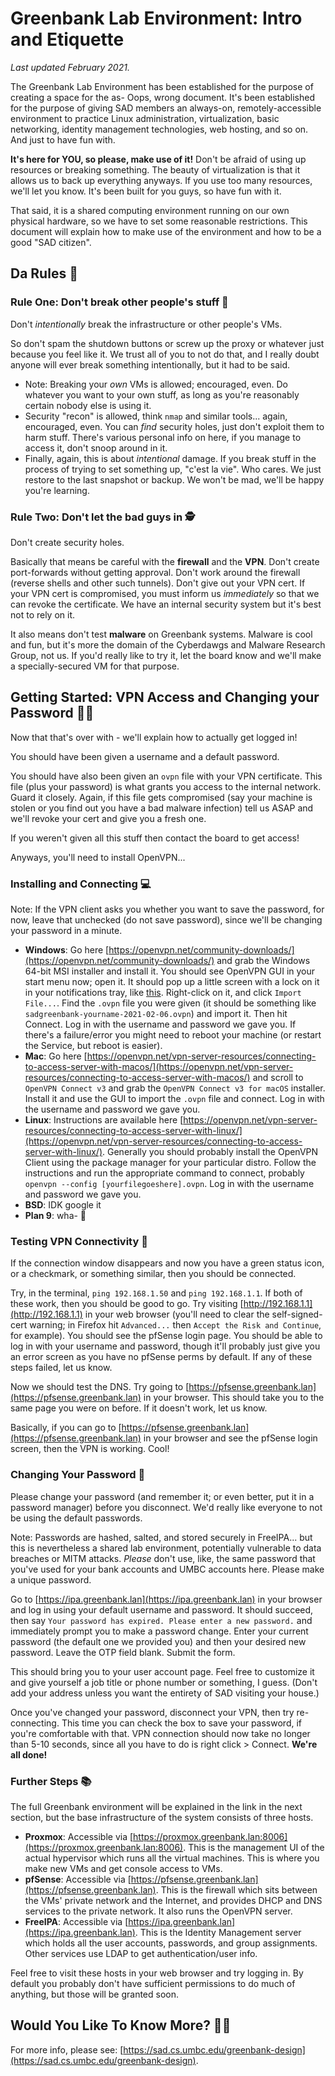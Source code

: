 # Greenbank Lab Environment: Intro and Etiquette

*Last updated February 2021.*

The Greenbank Lab Environment has been established for the purpose of creating a space for the as- Oops, wrong document. It's been established for the purpose of giving SAD members an always-on, remotely-accessible environment to practice Linux administration, virtualization, basic networking, identity management technologies, web hosting, and so on. And just to have fun with.

**It's here for YOU, so please, make use of it!** Don't be afraid of using up resources or breaking something. The beauty of virtualization is that it allows us to back up everything anyways. If you use too many resources, we'll let you know. It's been built for you guys, so have fun with it.

That said, it is a shared computing environment running on our own physical hardware, so we have to set some reasonable restrictions. This document will explain how to make use of the environment and how to be a good "SAD citizen".

## Da Rules 📘

### Rule One: Don't break other people's stuff 🔨

Don't *intentionally* break the infrastructure or other people's VMs.

So don't spam the shutdown buttons or screw up the proxy or whatever just because you feel like it. We trust all of you to not do that, and I really doubt anyone will ever break something intentionally, but it had to be said.
- Note: Breaking your *own* VMs is allowed; encouraged, even. Do whatever you want to your own stuff, as long as you're reasonably certain nobody else is using it.
- Security "recon" is allowed, think `nmap` and similar tools... again, encouraged, even. You can *find* security holes, just don't exploit them to harm stuff. There's various personal info on here, if you manage to access it, don't snoop around in it.
- Finally, again, this is about *intentional* damage. If you break stuff in the process of trying to set something up, "c'est la vie". Who cares. We just restore to the last snapshot or backup. We won't be mad, we'll be happy you're learning.

### Rule Two: Don't let the bad guys in 🕵️‍

Don't create security holes.

Basically that means be careful with the **firewall** and the **VPN**. Don't create port-forwards without getting approval. Don't work around the firewall (reverse shells and other such tunnels). Don't give out your VPN cert. If your VPN cert is compromised, you must inform us *immediately* so that we can revoke the certificate. We have an internal security system but it's best not to rely on it.

It also means don't test **malware** on Greenbank systems. Malware is cool and fun, but it's more the domain of the Cyberdawgs and Malware Research Group, not us. If you'd really like to try it, let the board know and we'll make a specially-secured VM for that purpose.

## Getting Started: VPN Access and Changing your Password 👩‍🎓

Now that that's over with - we'll explain how to actually get logged in!

You should have been given a username and a default password.

You should have also been given an `ovpn` file with your VPN certificate. This file (plus your password) is what grants you access to the internal network. Guard it closely. Again, if this file gets compromised (say your machine is stolen or you find out you have a bad malware infection) tell us ASAP and we'll revoke your cert and give you a fresh one.

If you weren't given all this stuff then contact the board to get access!

Anyways, you'll need to install OpenVPN...

### Installing and Connecting 💻

Note: If the VPN client asks you whether you want to save the password, for now, leave that unchecked (do not save password), since we'll be changing your password in a minute.

- **Windows**: Go here [https://openvpn.net/community-downloads/](https://openvpn.net/community-downloads/) and grab the Windows 64-bit MSI installer and install it. You should see OpenVPN GUI in your start menu now; open it. It should pop up a little screen with a lock on it in your notifications tray, like [this](https://i.imgur.com/6TB126q.png). Right-click on it, and click `Import File...`. Find the `.ovpn` file you were given (it should be something like `sadgreenbank-yourname-2021-02-06.ovpn`) and import it. Then hit Connect. Log in with the username and password we gave you. If there's a failure/error you might need to reboot your machine (or restart the Service, but reboot is easier).
- **Mac**: Go here [https://openvpn.net/vpn-server-resources/connecting-to-access-server-with-macos/](https://openvpn.net/vpn-server-resources/connecting-to-access-server-with-macos/) and scroll to `OpenVPN Connect v3` and grab the `OpenVPN Connect v3 for macOS` installer. Install it and use the GUI to import the `.ovpn` file and connect. Log in with the username and password we gave you.
- **Linux**: Instructions are available here [https://openvpn.net/vpn-server-resources/connecting-to-access-server-with-linux/](https://openvpn.net/vpn-server-resources/connecting-to-access-server-with-linux/). Generally you should probably install the OpenVPN Client using the package manager for your particular distro. Follow the instructions and run the appropriate command to connect, probably `openvpn --config [yourfilegoeshere].ovpn`. Log in with the username and password we gave you.
- **BSD**: IDK google it
- **Plan 9**: wha- 👀

### Testing VPN Connectivity 🔌

If the connection window disappears and now you have a green status icon, or a checkmark, or something similar, then you should be connected.

Try, in the terminal, `ping 192.168.1.50` and `ping 192.168.1.1`. If both of these work, then you should be good to go. Try visiting [http://192.168.1.1](http://192.168.1.1) in your web browser (you'll need to clear the self-signed-cert warning; in Firefox hit `Advanced...` then `Accept the Risk and Continue`, for example). You should see the pfSense login page. You should be able to log in with your username and password, though it'll probably just give you an error screen as you have no pfSense perms by default. If any of these steps failed, let us know.

Now we should test the DNS. Try going to [https://pfsense.greenbank.lan](https://pfsense.greenbank.lan) in your browser. This should take you to the same page you were on before. If it doesn't work, let us know.

Basically, if you can go to [https://pfsense.greenbank.lan](https://pfsense.greenbank.lan) in your browser and see the pfSense login screen, then the VPN is working. Cool!

### Changing Your Password 🔐

Please change your password (and remember it; or even better, put it in a password manager) before you disconnect. We'd really like everyone to not be using the default passwords.

Note: Passwords are hashed, salted, and stored securely in FreeIPA... but this is nevertheless a shared lab environment, potentially vulnerable to data breaches or MITM attacks. *Please* don't use, like, the same password that you've used for your bank accounts and UMBC accounts here. Please make a unique password.

Go to [https://ipa.greenbank.lan](https://ipa.greenbank.lan) in your browser and log in using your default username and password. It should succeed, then say `Your password has expired. Please enter a new password.` and immediately prompt you to make a password change. Enter your current password (the default one we provided you) and then your desired new password. Leave the OTP field blank. Submit the form.

This should bring you to your user account page. Feel free to customize it and give yourself a job title or phone number or something, I guess. (Don't add your address unless you want the entirety of SAD visiting your house.)

Once you've changed your password, disconnect your VPN, then try re-connecting. This time you can check the box to save your password, if you're comfortable with that. VPN connection should now take no longer than 5-10 seconds, since all you have to do is right click > Connect. **We're all done!**

### Further Steps 📚

The full Greenbank environment will be explained in the link in the next section, but the base infrastructure of the system consists of three hosts.

- **Proxmox**: Accessible via [https://proxmox.greenbank.lan:8006](https://proxmox.greenbank.lan:8006). This is the management UI of the actual hypervisor which runs all the virtual machines. This is where you make new VMs and get console access to VMs.
- **pfSense**: Accessible via [https://pfsense.greenbank.lan](https://pfsense.greenbank.lan). This is the firewall which sits between the VMs' private network and the Internet, and provides DHCP and DNS services to the private network. It also runs the OpenVPN server.
- **FreeIPA**: Accessible via [https://ipa.greenbank.lan](https://ipa.greenbank.lan). This is the Identity Management server which holds all the user accounts, passwords, and group assignments. Other services use LDAP to get authentication/user info.

Feel free to visit these hosts in your web browser and try logging in. By default you probably don't have sufficient permissions to do much of anything, but those will be granted soon.

## Would You Like To Know More? 👨‍🚀

For more info, please see: [https://sad.cs.umbc.edu/greenbank-design](https://sad.cs.umbc.edu/greenbank-design).
